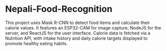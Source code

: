 # Nepali-Food-Recognition
 This project uses Mask R-CNN to detect food items and calculate their calorie values. It features an ESP32-CAM for image capture, NodeJS for the server, and ReactJS for the user interface. Calorie data is fetched via a Nutrition API, with intake history and daily calorie targets displayed to promote healthy eating habits.
